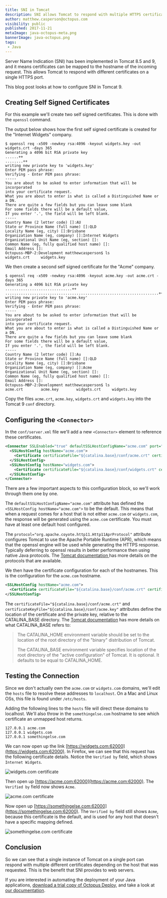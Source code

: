 ```yaml
---
title: SNI in Tomcat
description: SNI allows Tomcat to respond with multiple HTTPS certificates on on single port. This blog post looks at how to configure SNI.
author: matthew.casperson@octopus.com
visibility: public
published: 2017-11-21
metaImage: java-octopus-meta.png
bannerImage: java-octopus.png
tags:
 - Java
---
```


Server Name Indication (SNI) has been implemented in Tomcat 8.5 and 9, and it means certificates can be mapped to the hostname of the incoming request. This allows Tomcat to respond with different certificates on a single HTTPS port.

This blog post looks at how to configure SNI in Tomcat 9.

## Creating Self Signed Certificates

For this example we'll create two self signed certificates. This is done with the `openssl` command.

The output below shows how the first self signed certificate is created for the "Internet Widgets" company.

```
$ openssl req -x509 -newkey rsa:4096 -keyout widgets.key -out widgets.crt -days 365
Generating a 4096 bit RSA private key
......++
........++
writing new private key to 'widgets.key'
Enter PEM pass phrase:
Verifying - Enter PEM pass phrase:
-----
You are about to be asked to enter information that will be incorporated
into your certificate request.
What you are about to enter is what is called a Distinguished Name or a DN.
There are quite a few fields but you can leave some blank
For some fields there will be a default value,
If you enter '.', the field will be left blank.
-----
Country Name (2 letter code) []:AU
State or Province Name (full name) []:QLD
Locality Name (eg, city) []:Brisbane
Organization Name (eg, company) []:Internet Widgets
Organizational Unit Name (eg, section) []:
Common Name (eg, fully qualified host name) []:
Email Address []:
Octopuss-MBP-2:Development matthewcasperson$ ls
widgets.crt     widgets.key
```

We then create a second self signed certificate for the "Acme" company.

```
$ openssl req -x509 -newkey rsa:4096 -keyout acme.key -out acme.crt -days 365
Generating a 4096 bit RSA private key
..............................++
.....................................................................++
writing new private key to 'acme.key'
Enter PEM pass phrase:
Verifying - Enter PEM pass phrase:
-----
You are about to be asked to enter information that will be incorporated
into your certificate request.
What you are about to enter is what is called a Distinguished Name or a DN.
There are quite a few fields but you can leave some blank
For some fields there will be a default value,
If you enter '.', the field will be left blank.
-----
Country Name (2 letter code) []:Au
State or Province Name (full name) []:QLD
Locality Name (eg, city) []:Brisbane
Organization Name (eg, company) []:Acme
Organizational Unit Name (eg, section) []:
Common Name (eg, fully qualified host name) []:
Email Address []:
Octopuss-MBP-2:Development matthewcasperson$ ls
acme.crt        acme.key        widgets.crt     widgets.key
```

Copy the files `acme.crt`, `acme.key`, `widgets.crt` and `widgets.key` into the Tomcat 9 `conf` directory.

## Configuring the `<Connector>`

In the `conf/server.xml` file we'll add a new `<Connector>` element to reference these certificates.

```xml
<Connector SSLEnabled="true" defaultSSLHostConfigName="acme.com" port="62000" protocol="org.apache.coyote.http11.Http11AprProtocol">
  <SSLHostConfig hostName="acme.com">
    <Certificate certificateFile="${catalina.base}/conf/acme.crt" certificateKeyFile="${catalina.base}/conf/acme.key" certificateKeyPassword="Password01!" type="RSA"/>
  </SSLHostConfig>
  <SSLHostConfig hostName="widgets.com">
    <Certificate certificateFile="${catalina.base}/conf/widgets.crt" certificateKeyFile="${catalina.base}/conf/widgets.key" certificateKeyPassword="Password01!" type="RSA"/>
  </SSLHostConfig>
</Connector>
```

There are a few important aspects to this configuration block, so we'll work through them one by one.

The `defaultSSLHostConfigName="acme.com"` attribute has defined the `<SSLHostConfig hostName="acme.com">` to be the default. This means that when a request comes for a host that is not either `acme.com` or `widgets.com`, the response will be generated using the `acme.com` certificate. You must have at least one default host configured.

The `protocol="org.apache.coyote.http11.Http11AprProtocol"` attribute configures Tomcat to use the Apache Portable Runtime (APR), which means that the openssl engine will be used while generating the HTTPS response. Typically deferring to openssl results in better performance then using native Java protocols. The [Tomcat documentation ](https://tomcat.apache.org/tomcat-9.0-doc/ssl-howto.html) has more details on the protocols that are available.

We then have the certificate configuration for each of the hostnames. This is the configuration for the `acme.com` hostname.

```xml
<SSLHostConfig hostName="acme.com">
  <Certificate certificateFile="${catalina.base}/conf/acme.crt" certificateKeyFile="${catalina.base}/conf/acme.key" certificateKeyPassword="Password01!" type="RSA"/>
</SSLHostConfig>
```

The `certificateFile="${catalina.base}/conf/acme.crt"` and `certificateKeyFile="${catalina.base}/conf/acme.key"` attributes define the location of the certificate and the private key, relative to the CATALINA_BASE directory. The [Tomcat documentation](https://tomcat.apache.org/tomcat-9.0-doc/RUNNING.txt) has more details on what CATALINA_BASE refers to:

> The CATALINA_HOME environment variable should be set to the location of the root directory of the "binary" distribution of Tomcat.
>
> The CATALINA_BASE environment variable specifies location of the root directory of the "active configuration" of Tomcat. It is optional. It defaults to be equal to CATALINA_HOME.

## Testing the Connection

Since we don't actually own the `acme.com` or `widgets.com` domains, we'll edit the `hosts` file to resolve these addresses to `localhost`. On a Mac and Linux OSs, this file is found under `/etc/hosts`.

Adding the following lines to the `hosts` file will direct these domains to localhost. We'll also throw in the `somethingelse.com` hostname to see which certificate an unmapped host returns.

```
127.0.0.1 acme.com
127.0.0.1 widgets.com
127.0.0.1 somethingelse.com
```

We can now open up the link [https://widgets.com:62000](https://widgets.com:62000). In Firefox, we can see that this request has the following certificate details. Notice the `Verified by` field, which shows `Internet Widgets`.

![widgets.com certificate](widgets-com.png "width=500")

Then open up [https://acme.com:62000](https://acme.com:62000). The `Verified by` field now shows `Acme`.

![acme.com certificate](acme-com.png "width=500")

Now open up [https://somethingelse.com:62000](https://somethingelse.com:62000). The `Verified by` field still shows `Acme`, because this certificate is the default, and is used for any host that doesn't have a specific mapping defined.

![somethingelse.com certificate](somethingelse-com.png "width=500")

## Conclusion

So we can see that a single instance of Tomcat on a single port can respond with multiple different certificates depending on the host that was requested. This is the benefit that SNI provides to web servers.

If you are interested in automating the deployment of your Java applications, [download a trial copy of Octopus Deploy](https://octopus.com/downloads), and take a look at [our documentation](https://octopus.com/docs/deploying-applications/deploy-java-applications).
